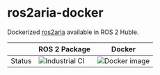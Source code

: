 # ros2aria-docker
Dockerized [ros2aria](https://github.com/wust-dcr/ros2aria) available in ROS 2 Huble.


|        | ROS 2 Package | Docker |
|---|---|---|
| Status |     ![Industrial CI](https://github.com/wust-dcr/ros2aria/actions/workflows/industrial_ci.yaml/badge.svg)          |      ![Docker image](https://github.com/wust-dcr/ros2aria-docker/actions/workflows/docker-build.yaml/badge.svg)  |


